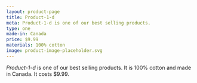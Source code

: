 ```yaml
---
layout: product-page
title: Product-1-d
meta: Product-1-d is one of our best selling products.
type: one
made-in: Canada
price: $9.99
materials: 100% cotton
image: product-image-placeholder.svg
---
```


*Product-1-d* is one of our best selling products. It is 100% cotton and made in Canada. It costs $9.99.